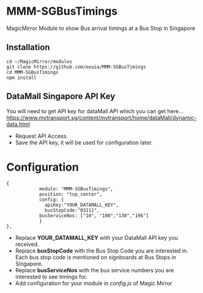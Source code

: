 # MMM-SGBusTimings
MagicMirror Module to show Bus arrival timings at a Bus Stop in Singapore

## Installation
```
cd ~/MagicMirror/modules
git clone https://github.com/eouia/MMM-SGBusTimings
cd MMM-SGBusTimings
npm install
```
## DataMall Singapore API Key
You will need to get API key for dataMall API which you can get here...
https://www.mytransport.sg/content/mytransport/home/dataMall/dynamic-data.html
* Request API Access.
* Save the API key, it will be used for configuration later. 

# Configuration
```
{
    		module: "MMM-SGBusTimings",
    		position: "top_center",
    		config: {
			  apiKey:"YOUR_DATAMALL_KEY",
			  busStopCode:"03111",
    		busServiceNos: ["10", "100","130","196"]
    		}
},
```
* Replace **YOUR_DATAMALL_KEY** with your DataMall API key you received.
* Replace **busStopCode** with the Bus Stop Code you are interested in. Each bus stop code is mentioned on signboards at Bus Stops in Singapore.
* Replace **busServiceNos** with the bus service numbers you are interested to see timings for.
* Add configuration for your module in *config.js* of Magic Mirror

